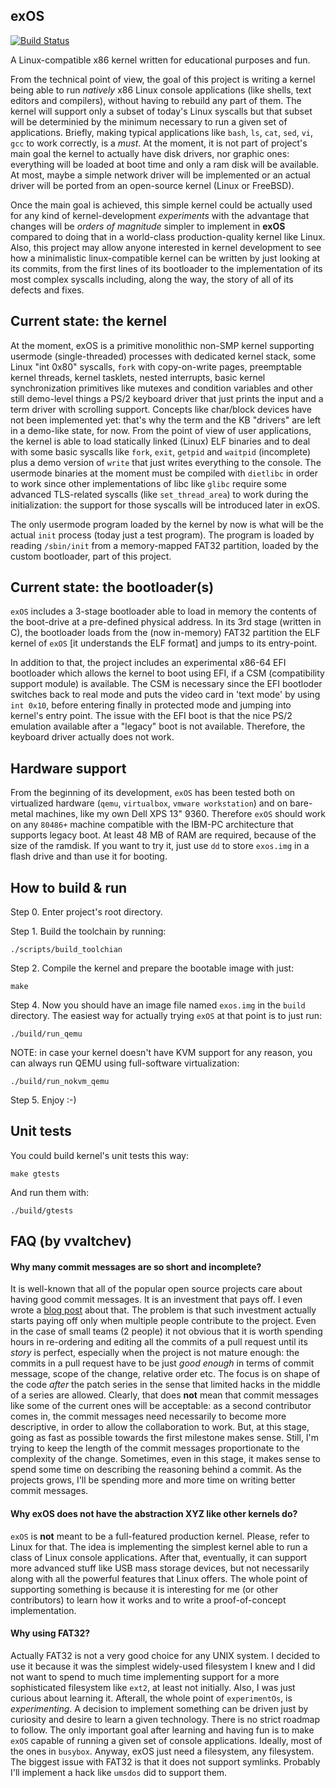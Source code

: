 exOS
------

[![Build Status](https://travis-ci.org/vvaltchev/experimentOs.svg?branch=master)](https://travis-ci.org/vvaltchev/experimentOs)



A Linux-compatible x86 kernel written for educational purposes and fun.

From the technical point of view, the goal of this project is writing a kernel being able to run *natively* x86 Linux console applications (like shells, text editors and compilers), without having to rebuild any part of them. The kernel will support only a subset of today's Linux syscalls but that subset will be determinied by the minimum necessary to run a given set of applications. Briefly, making typical applications like `bash`, `ls`, `cat`, `sed`, `vi`, `gcc` to work correctly, is a *must*. At the moment, it is not part of project's main goal the kernel to actually have disk drivers, nor graphic ones: everything will be loaded at boot time and only a ram disk will be available. At most, maybe a simple network driver will be implemented or an actual driver will be ported from an open-source kernel (Linux or FreeBSD).

Once the main goal is achieved, this simple kernel could be actually used for any kind of kernel-development *experiments* with the advantage that changes will be *orders of magnitude* simpler to implement in **exOS** compared to doing that in a world-class production-quality kernel like Linux. Also, this project may allow anyone interested in kernel development to see how a minimalistic linux-compatible kernel can be written by just looking at its commits, from the first lines of its bootloader to the implementation of its most complex syscalls including, along the way, the story of all of its defects and fixes.

Current state: the kernel
--------------------------

At the moment, exOS is a primitive monolithic non-SMP kernel supporting usermode (single-threaded) processes with dedicated kernel stack, some Linux "int 0x80" syscalls, `fork` with copy-on-write pages, preemptable kernel threads, kernel tasklets, nested interrupts, basic kernel synchronization primitives like mutexes and condition variables and other still demo-level things a PS/2 keyboard driver that just prints the input and a term driver with scrolling support. Concepts like char/block devices have not been implemented yet: that's why the term and the KB "drivers" are left in a demo-like state, for now.
From the point of view of user applications, the kernel is able to load statically linked (Linux) ELF binaries and to deal with some basic syscalls like `fork`, `exit`, `getpid` and `waitpid` (incomplete) plus a demo version of `write` that just writes everything to the console. The usermode binaries at the moment must be compiled with `dietlibc` in order to work since other implementations of libc like `glibc` require some advanced TLS-related syscalls (like `set_thread_area`) to work during the initialization: the support for those syscalls will be introduced later in exOS.

The only usermode program loaded by the kernel by now is what will be the actual `init` process (today just a test program). The program is loaded by reading `/sbin/init` from a memory-mapped FAT32 partition, loaded by the custom bootloader, part of this project.

Current state: the bootloader(s)
---------------------------------

`exOS` includes a 3-stage bootloader able to load in memory the contents of the boot-drive at a pre-defined
physical address. In its 3rd stage (written in C), the bootloader loads from the (now in-memory) FAT32
partition the ELF kernel of `exOS` [it understands the ELF format] and jumps to its entry-point.

In addition to that, the project includes an experimental x86-64 EFI bootloader which allows the kernel to
boot using EFI, if a CSM (compatibility support module) is available. The CSM is necessary since the EFI
bootloder switches back to real mode and puts the video card in 'text mode' by using `int 0x10`, before entering
finally in protected mode and jumping into kernel's entry point. The issue with the EFI boot is that the
nice PS/2 emulation available after a "legacy" boot is not available. Therefore, the keyboard driver actually
does not work.

Hardware support
--------------------

From the beginning of its development, `exOS` has been tested both on virtualized hardware (`qemu`, `virtualbox`, `vmware workstation`) and on bare-metal machines, like my own Dell XPS 13" 9360. Therefore `exOS` should work on any `80486+` machine compatible with the IBM-PC architecture that supports legacy boot. At least 48 MB of RAM are required, because of the size of the ramdisk.
If you want to try it, just use `dd` to store `exos.img` in a flash drive and than use it for booting.

How to build & run
---------------------

Step 0. Enter project's root directory.

Step 1. Build the toolchain by running:

    ./scripts/build_toolchian

Step 2. Compile the kernel and prepare the bootable image with just:

    make

Step 4. Now you should have an image file named `exos.img` in the `build` directory.
The easiest way for actually trying `exOS` at that point is to just run:

    ./build/run_qemu

NOTE: in case your kernel doesn't have KVM support for any reason, you can
always run QEMU using full-software virtualization:

    ./build/run_nokvm_qemu

Step 5. Enjoy :-)

Unit tests
-------------

You could build kernel's unit tests this way:

    make gtests

And run them with:

    ./build/gtests



FAQ (by vvaltchev)
---------------------


#### Why many commit messages are so short and incomplete?

It is well-known that all of the popular open source projects care about having good commit messages.
It is an investment that pays off. I even wrote a [blog post](https://blogs.vmware.com/opensource/2017/12/28/open-source-proprietary-software-engineer/) about that.
The problem is that such investment actually starts paying off only when multiple people contribute to the project.
Even in the case of small teams (2 people) it not obvious that it is worth spending hours in re-ordering and editing all the commits of
a pull request until its *story* is perfect, especially when the project is not mature enough: the commits in a pull request have to be just *good enough* in terms of commit message, scope of the change, relative order etc. The focus is on shape of the code *after* the patch series in the sense that limited hacks in the middle of a series are allowed. Clearly, that does **not** mean that commit messages like some of the current ones will be acceptable: as a second contributor comes in, the commit messages need necessarily to become more descriptive, in order to allow the collaboration to work. But, at this stage, going as fast as possible towards the first milestone makes sense. Still, I'm trying to keep the length of the commit messages proportionate to the complexity of the change. Sometimes, even in this stage, it makes sense to spend some time on describing the reasoning behind a commit. As the projects grows, I'll be spending more and more time on writing better commit messages.


#### Why exOS does not have the abstraction XYZ like other kernels do?

`exOS` is **not** meant to be a full-featured production kernel. Please, refer to Linux for that.
The idea is implementing the simplest kernel able to run a class of Linux console applications.
After that, eventually, it can support more advanced stuff like USB mass storage devices,
but not necessarily along with all the powerful features that Linux offers.
The whole point of supporting something is because it is interesting for me (or other contributors)
to learn how it works and to write a proof-of-concept implementation.


#### Why using FAT32?

Actually FAT32 is not a very good choice for any UNIX system.
I decided to use it because it was the simplest widely-used filesystem I knew and I did not want to spend to much time implementing support for a more sophisticated filesystem like `ext2`, at least not initially. Also, I was just curious about learning it. Afterall, the whole point of `experimentOs`, is *experimenting*.
A decision to implement something can be driven just by curiosity and desire to learn a given technology. There is no strict roadmap to follow. The only important goal after learning and having fun is to make `exOS` capable of running a given set of console applications. Ideally, most of the ones in `busybox`. Anyway, exOS just need a filesystem, any filesystem. The biggest issue with FAT32 is that it does not support symlinks. Probably I'll implement a hack like `umsdos` did to support them.






